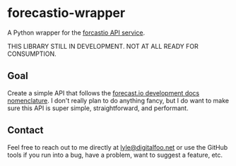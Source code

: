 forecastio-wrapper
==================

A Python wrapper for the [forcastio API service](https://forecast.io).

THIS LIBRARY STILL IN DEVELOPMENT. NOT AT ALL READY FOR CONSUMPTION.


Goal
----

Create a simple API that follows the
[forecast.io development docs nomenclature](https://developer.forecast.io).
I don't really plan to do anything fancy, but I do want to make sure this
API is super simple, straightforward, and performant.


Contact
-------

Feel free to reach out to me directly at
[lyle@digitalfoo.net](mailto:lyle@digitalfoo.net) or use the GitHub tools if
you run into a bug, have a problem, want to suggest a feature, etc.
